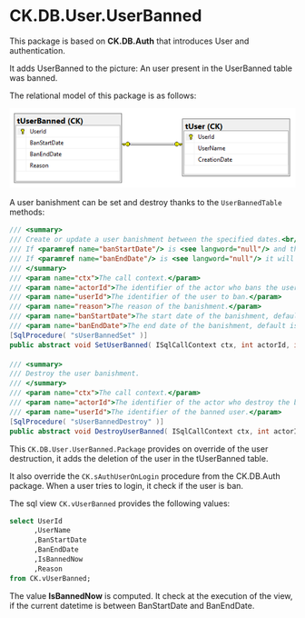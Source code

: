 # CK.DB.User.UserBanned

This package is based on **CK.DB.Auth** that introduces User and authentication.

It adds UserBanned to the picture: An user present in the UserBanned table was banned.

The relational model of this package is as follows:

![Database model](Doc/database_model.png)

A user banishment can be set and destroy thanks to the `UserBannedTable` methods:

```csharp
/// <summary>
/// Create or update a user banishment between the specified dates.<br/>
/// If <paramref name="banStartDate"/> is <see langword="null"/> and the user is alerady ban then the start date will be the same, else it will be utc now.<br/>
/// If <paramref name="banEndDate"/> is <see langword="null"/> it will be eternal (9999-12-31).<br/>
/// </summary>
/// <param name="ctx">The call context.</param>
/// <param name="actorId">The identifier of the actor who bans the user.</param>
/// <param name="userId">The identifier of the user to ban.</param>
/// <param name="reason">The reason of the banishment.</param>
/// <param name="banStartDate">The start date of the banishment, default is utc now.</param>
/// <param name="banEndDate">The end date of the banishment, default is eternal.</param>
[SqlProcedure( "sUserBannedSet" )]
public abstract void SetUserBanned( ISqlCallContext ctx, int actorId, int userId, string reason, DateTime? banStartDate = null, DateTime? banEndDate = null );

/// <summary>
/// Destroy the user banishment.
/// </summary>
/// <param name="ctx">The call context.</param>
/// <param name="actorId">The identifier of the actor who destroy the banishment.</param>
/// <param name="userId">The identifier of the banned user.</param>
[SqlProcedure( "sUserBannedDestroy" )]
public abstract void DestroyUserBanned( ISqlCallContext ctx, int actorId, int userId );
```

This `CK.DB.User.UserBanned.Package` provides on override of the user destruction, it adds the deletion of the user in the tUserBanned table.<br/>

It also override the `CK.sAuthUserOnLogin` procedure from the CK.DB.Auth package. When a user tries to login, it check if the user is ban.

The sql view `CK.vUserBanned` provides the following values:
```sql
select UserId
      ,UserName
      ,BanStartDate
      ,BanEndDate
      ,IsBannedNow
      ,Reason
from CK.vUserBanned;
```
The value **IsBannedNow** is computed. It check at the execution of the view, if the current datetime is between BanStartDate and BanEndDate.
